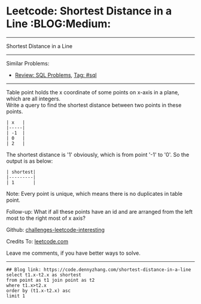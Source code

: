
# Leetcode: Shortest Distance in a Line     :BLOG:Medium:

---

Shortest Distance in a Line  

---

Similar Problems:  

-   [Review: SQL Problems](https://code.dennyzhang.com/review-sql), [Tag: #sql](https://code.dennyzhang.com/tag/sql)

---

Table point holds the x coordinate of some points on x-axis in a plane, which are all integers.  
Write a query to find the shortest distance between two points in these points.  

    | x   |
    |-----|
    | -1  |
    | 0   |
    | 2   |

The shortest distance is '1' obviously, which is from point '-1' to '0'. So the output is as below:  

    | shortest|
    |---------|
    | 1       |

Note: Every point is unique, which means there is no duplicates in table point.  

Follow-up: What if all these points have an id and are arranged from the left most to the right most of x axis?  

Github: [challenges-leetcode-interesting](https://github.com/DennyZhang/challenges-leetcode-interesting/tree/master/shortest-distance-in-a-line)  

Credits To: [leetcode.com](https://leetcode.com/problems/shortest-distance-in-a-line/description/)  

Leave me comments, if you have better ways to solve.  

---

    ## Blog link: https://code.dennyzhang.com/shortest-distance-in-a-line
    select t1.x-t2.x as shortest
    from point as t1 join point as t2
    where t1.x>t2.x
    order by (t1.x-t2.x) asc
    limit 1

